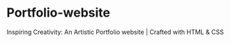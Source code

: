 # Portfolio-website
Inspiring Creativity: An Artistic Portfolio website | Crafted with HTML &amp; CSS
